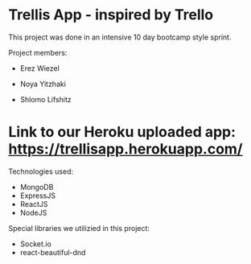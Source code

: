 # Trellis App - inspired by Trello

This project was done in an intensive 10 day bootcamp style sprint. 


Project members:

* Erez Wiezel

* Noya Yitzhaki

* Shlomo Lifshitz

# Link to our Heroku uploaded app: https://trellisapp.herokuapp.com/

Technologies used: 
* MongoDB
* ExpressJS
* ReactJS
* NodeJS

Special libraries we utilizied in this project:

* Socket.io
* react-beautiful-dnd


